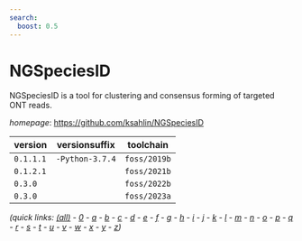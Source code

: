 ```yaml
---
search:
  boost: 0.5
---
```

# NGSpeciesID

NGSpeciesID is a tool for clustering and consensus forming of targeted ONT reads.

*homepage*: <https://github.com/ksahlin/NGSpeciesID>

version | versionsuffix | toolchain
--------|---------------|----------
``0.1.1.1`` | ``-Python-3.7.4`` | ``foss/2019b``
``0.1.2.1`` |  | ``foss/2021b``
``0.3.0`` |  | ``foss/2022b``
``0.3.0`` |  | ``foss/2023a``


*(quick links: [(all)](../index.md) - [0](../0/index.md) - [a](../a/index.md) - [b](../b/index.md) - [c](../c/index.md) - [d](../d/index.md) - [e](../e/index.md) - [f](../f/index.md) - [g](../g/index.md) - [h](../h/index.md) - [i](../i/index.md) - [j](../j/index.md) - [k](../k/index.md) - [l](../l/index.md) - [m](../m/index.md) - [n](../n/index.md) - [o](../o/index.md) - [p](../p/index.md) - [q](../q/index.md) - [r](../r/index.md) - [s](../s/index.md) - [t](../t/index.md) - [u](../u/index.md) - [v](../v/index.md) - [w](../w/index.md) - [x](../x/index.md) - [y](../y/index.md) - [z](../z/index.md))*

